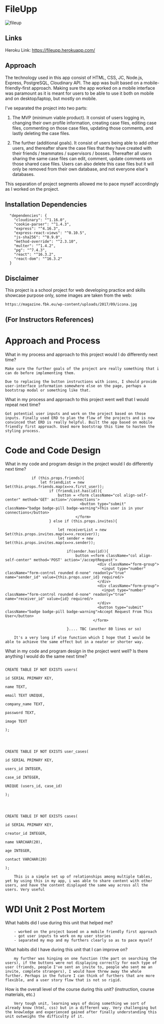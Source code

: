 # FileUpp


![fileup](https://raw.githubusercontent.com/RyanRJyeo/fileup/master/fileupp.herokuapp.com_.png?token=AM7DPIOAMLIDFSHV2TA4HLS5XEYGQ)




## Links
Heroku Link: https://fileupp.herokuapp.com/



## Approach
The technology used in this app consist of HTML, CSS, JC, Node.js, Express, PostgreSQL, Cloudinary API.
The app was built based on a mobile-friendly-first approach. Making sure the app worked on a mobile interface was paramount as it is meant for users to be able to use it both on mobile and on desktop/laptop, but mostly on mobile. 


I've separated the project into two parts:

1. The MVP (minimum viable product). It consist of users logging in, changing their own profile information, creating case files, editing case files, commenting on those case files, updating those comments, and lastly deleting the case files.

2. The further (additional goals). It consist of users being able to add other users, and thereafter share the case files that they have created with their friends / teammates / supervisors / bosses. Thereafter all users sharing the same case files can edit, comment, update comments on those shared case files. Users can also delete this case files but it will only be removed from their own database, and not everyone else's databases.


This separation of project segments allowed me to pace myself accordingly as I worked on the project. 


## Installation Dependencies

```
  "dependencies": {
    "cloudinary": "^1.16.0",
    "cookie-parser": "^1.4.3",
    "express": "^4.16.3",
    "express-react-views": "^0.10.5",
    "js-sha256": "^0.9.0",
    "method-override": "^2.3.10",
    "multer": "^1.4.2",
    "pg": "^7.4.3",
    "react": "^16.3.2",
    "react-dom": "^16.3.2"
  }
```



## Disclaimer
This project is a school project for web developing practice and skills showcase purpose only, some images are taken from the web:
```
https://magazine.fbk.eu/wp-content/uploads/2017/09/icona.jpg
```







## (For Instructors References)

# Approach and Process

What in my process and approach to this project would I do differently next time?

```
Make sure the further goals of the project are really something that i can do before implementing them.

Due to replacing the button instructions with icons, I should provide user-interface information somewhere else on the page, perhaps a bootstrap modal or something like that.
```


What in my process and approach to this project went well that I would repeat next time?

```
Got potential user inputs and work on the project based on those inputs. Finally used ERD to plan the flow of the projects and is now convinced that ERD is really helpful. Built the app based on mobile friendly first approach. Used more bootstrap this time to hasten the styling process.
```



# Code and Code Design

What in my code and program design in the project would I do differently next time?

```
            if (this.props.friends){
                let friendList = new Set(this.props.friends.map(x=>x.first_user));
                    if (friendList.has(id)){
                        button = <form className="col align-self-center" method='GET' action='/connections'>
                                  <button type="submit" className="badge badge-pill badge-warning">This user is in your connections</button>
                                </form>
                    } else if (this.props.invites){

                        let receiverList = new Set(this.props.invites.map(x=>x.receiver));
                        let sender = new Set(this.props.invites.map(x=>x.sender));

                            if(sender.has(id)){
                                button =<form className="col align-self-center" method='POST' action='/acceptRequest'>
                                          <div className="form-group">
                                            <input type="number" className="form-control rounded d-none" readonly="true" name="sender_id" value={this.props.user_id} required/>
                                          </div>
                                          <div className="form-group">
                                            <input type="number" className="form-control rounded d-none" readonly="true" name="receiver_id" value={id} required/>
                                          </div>
                                          <button type="submit" className="badge badge-pill badge-warning">Accept Request From This User</button>
                                        </form>

                            }.... TBC (another 80 lines or so)

	It's a very long if else function which I hope that I would be able to achieve the same effect but in a neater or shorter way.
```






What in my code and program design in the project went well? Is there anything I would do the same next time?

```
																				CREATE TABLE IF NOT EXISTS users(
																					id SERIAL PRIMARY KEY,
																					name TEXT,
																					email TEXT UNIQUE,
																					company_name TEXT,
																					password TEXT,
																					image TEXT
																				);



																				CREATE TABLE IF NOT EXISTS user_cases(
																					id SERIAL PRIMARY KEY,
																					users_id INTEGER,
																					case_id INTEGER,
																					UNIQUE (users_id, case_id)
																				);



																				CREATE TABLE IF NOT EXISTS cases(
																					id SERIAL PRIMARY KEY,
																					creator_id INTEGER,
																					name VARCHAR(20),
																					age INTEGER,
																					contact VARCHAR(20)
																				);

	This is a simple set up of relationships among multiple tables, yet by using this in my app, i was able to share content with other users, and have the content displayed the same way across all the users. Very useful
```




# WDI Unit 2 Post Mortem

What habits did I use during this unit that helped me?
```
	- worked on the project based on a mobile friendly first approach
	- got user inputs to work on my user stories
	- separated my mvp and my furthers clearly so as to pace myself
```


What habits did I have during this unit that I can improve on?
```
	my further was hinging on one function (the part on searching the users), if the buttons were not displaying correctly for each type of user (friends, people I've sent an invite to, people who sent me an invite, complete strangers), I would have threw away the whole further. Perhaps in the future I can think of furthers that are more flexible, and a user story flow that is not so rigid.
```


How is the overall level of the course during this unit? (instruction, course materials, etc.)
```
	Very tough unit, learning ways of doing something we sort of already know (html, css) but in a different way. Very challenging but the knowledge and experienced gained after finally understanding this unit outweighs the difficulty of it.
```